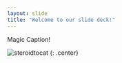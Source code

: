 ```yaml
---
layout: slide
title: "Welcome to our slide deck!"
---
```


Magic Caption!

![steroidtocat](https://octodex.github.com/images/steroidtocat.png)
{: .center}

